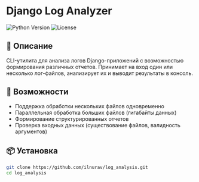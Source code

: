 # Django Log Analyzer

![Python Version](https://img.shields.io/badge/python-3.8%2B-blue)
![License](https://img.shields.io/badge/license-MIT-green)

## 📝 Описание

CLI-утилита для анализа логов Django-приложений с возможностью формирования различных отчетов. Принимает на вход один или несколько лог-файлов, анализирует их и выводит результаты в консоль.

## 🚀 Возможности

- Поддержка обработки нескольких файлов одновременно
- Параллельная обработка больших файлов (гигабайты данных)
- Формирование структурированных отчетов
- Проверка входных данных (существование файлов, валидность аргументов)

## 📦 Установка

```bash
git clone https://github.com/ilnurav/log_analysis.git
cd log_analysis
